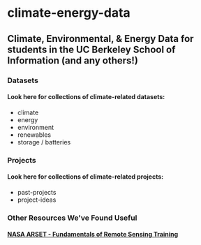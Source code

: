 # **climate-energy-data**

## Climate, Environmental, &amp; Energy Data for students in the UC Berkeley School of Information (and any others!)

### Datasets
#### Look here for collections of climate-related datasets:
 - climate
 - energy
 -  environment
 - renewables
 - storage / batteries

### Projects
#### Look here for collections of climate-related projects:
 - past-projects
 - project-ideas

### Other Resources We've Found Useful

#### [NASA ARSET - Fundamentals of Remote Sensing Training](https://appliedsciences.nasa.gov/join-mission/training/english/arset-fundamentals-remote-sensing)


